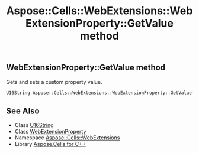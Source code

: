 ﻿---
title: Aspose::Cells::WebExtensions::WebExtensionProperty::GetValue method
linktitle: GetValue
second_title: Aspose.Cells for C++ API Reference
description: 'Aspose::Cells::WebExtensions::WebExtensionProperty::GetValue method. Gets and sets a custom property value in C++.'
type: docs
weight: 800
url: /cpp/aspose.cells.webextensions/webextensionproperty/getvalue/
---
## WebExtensionProperty::GetValue method


Gets and sets a custom property value.

```cpp
U16String Aspose::Cells::WebExtensions::WebExtensionProperty::GetValue()
```

## See Also

* Class [U16String](../../../aspose.cells/u16string/)
* Class [WebExtensionProperty](../)
* Namespace [Aspose::Cells::WebExtensions](../../)
* Library [Aspose.Cells for C++](../../../)
